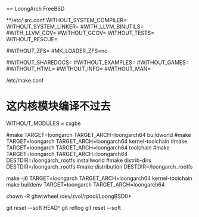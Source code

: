 == LoongArch FreeBSD

**/etc/ src.conf
WITHOUT_SYSTEM_COMPILER=
WITHOUT_SYSTEM_LINKER=
#WITH_LLVM_BINUTILS=
#WITH_LLVM_COV=
#WITHOUT_GCOV=
WITHOUT_TESTS=
WITHOUT_RESCUE=

#WITHOUT_ZFS=
#MK_LOADER_ZFS=no

#WITHOUT_SHAREDOCS=
#WITHOUT_EXAMPLES=
#WITHOUT_GAMES=
#WITHOUT_HTML=
#WITHOUT_INFO=
#WITHOUT_MAN=

/etc/make.conf
# 这内核模块编译不过去
WITHOUT_MODULES = cxgbe


#make TARGET=loongarch TARGET_ARCH=loongarch64 buildworld
#make TARGET=loongarch TARGET_ARCH=loongarch64 kernel-toolchain
#make TARGET=loongarch TARGET_ARCH=loongarch64 toolchain
#make TARGET=loongarch TARGET_ARCH=loongarch64 DESTDIR=/loongarch_rootfs installworld
#make distrib-dirs DESTDIR=/loongarch_rootfs
#make distribution DESTDIR=/loongarch_rootfs






make -j6 TARGET=loongarch TARGET_ARCH=loongarch64 kernel-toolchain
make buildenv  TARGET=loongarch TARGET_ARCH=loongarch64

chown -R ghw:wheel /dev/zvol/rpool/LoongBSD0*


git reset --soft HEAD^
git reflog
git reset --soft <commit-id>



